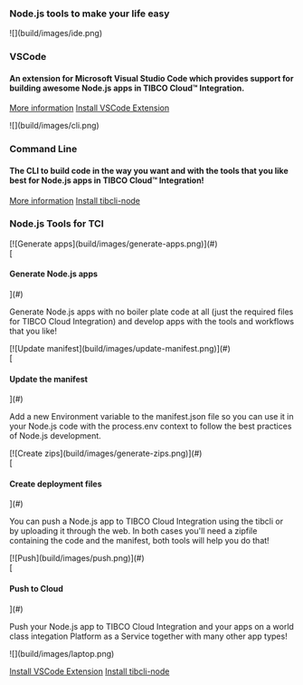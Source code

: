 <section id="tci">

<article class="container-fluid">

# Node.js tools to make your life easy

<div class="row os-main">

<div class="col-sm-6 text-center">

<div id="vscode">

<div class="distributions-icon">![](build/images/ide.png)</div>

# VSCode

#### An extension for Microsoft Visual Studio Code which provides support for building awesome Node.js apps in TIBCO Cloud™ Integration.

[<span>More information</span>](https://github.com/TIBCOSoftware/vscode-extension-tci) [<span>Install VSCode Extension</span>](https://github.com/TIBCOSoftware/vscode-extension-tci/releases)</div>

</div>

<div class="col-sm-6 text-center">

<div id="vscode">

<div class="distributions-icon">![](build/images/cli.png)</div>

# Command Line

#### The CLI to build code in the way you want and with the tools that you like best for Node.js apps in TIBCO Cloud™ Integration!

[<span>More information</span>](https://github.com/TIBCOSoftware/tibcli-node) [<span>Install tibcli-node</span>](https://www.npmjs.com/package/tibcli-node)</div>

</div>

</div>

</article>

</section>

<section id="tci-tools">

<article class="container-fluid">

# Node.js Tools for TCI

<div class="row tools-container">

<div class="col-md-6">

<div class="media">

<div class="media-left">[![Generate apps](build/images/generate-apps.png)](#) </div>

<div class="media-body">[

#### Generate Node.js apps

](#)

Generate Node.js apps with no boiler plate code at all (just the required files for TIBCO Cloud Integration) and develop apps with the tools and workflows that you like!

</div>

</div>

<div class="media">

<div class="media-left">[![Update manifest](build/images/update-manifest.png)](#) </div>

<div class="media-body">[

#### Update the manifest

](#)

Add a new Environment variable to the manifest.json file so you can use it in your Node.js code with the process.env context to follow the best practices of Node.js development.

</div>

</div>

<div class="media">

<div class="media-left">[![Create zips](build/images/generate-zips.png)](#) </div>

<div class="media-body">[

#### Create deployment files

](#)

You can push a Node.js app to TIBCO Cloud Integration using the tibcli or by uploading it through the web. In both cases you'll need a zipfile containing the code and the manifest, both tools will help you do that!

</div>

</div>

<div class="media">

<div class="media-left">[![Push](build/images/push.png)](#) </div>

<div class="media-body">[

#### Push to Cloud

](#)

Push your Node.js app to TIBCO Cloud Integration and your apps on a world class integation Platform as a Service together with many other app types!

</div>

</div>

</div>

<div class="col-md-6 tools-laptop">

<div class="text-center hidden-sm">![](build/images/laptop.png)

[<span>Install VSCode Extension</span>](https://github.com/TIBCOSoftware/vscode-extension-tci/releases) [<span>Install tibcli-node</span>](https://github.com/TIBCOSoftware/tibcli-node/releases)

</div>

</div>

</div>

</article>

</section>